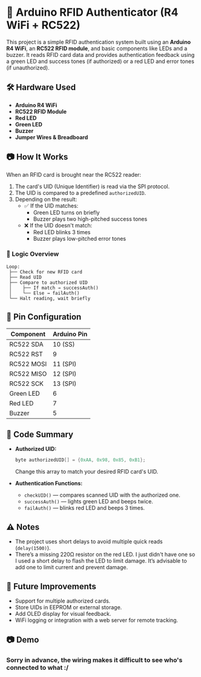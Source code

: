 # 🔐 Arduino RFID Authenticator (R4 WiFi + RC522)

This project is a simple RFID authentication system built using an **Arduino R4 WiFi**, an **RC522 RFID module**, and basic components like LEDs and a buzzer. It reads RFID card data and provides authentication feedback using a green LED and success tones (if authorized) or a red LED and error tones (if unauthorized).

## 🛠️ Hardware Used

- **Arduino R4 WiFi**
- **RC522 RFID Module**
- **Red LED**
- **Green LED**
- **Buzzer**
- **Jumper Wires & Breadboard**

## 📷 How It Works

When an RFID card is brought near the RC522 reader:

1. The card's UID (Unique Identifier) is read via the SPI protocol.
2. The UID is compared to a predefined `authorizedUID`.
3. Depending on the result:
   - ✅ If the UID matches:
     - Green LED turns on briefly
     - Buzzer plays two high-pitched success tones
   - ❌ If the UID doesn't match:
     - Red LED blinks 3 times
     - Buzzer plays low-pitched error tones

### 🧠 Logic Overview

```text
Loop:
 ├── Check for new RFID card
 ├── Read UID
 ├── Compare to authorized UID
 │    ├── If match → successAuth()
 │    └── Else → failAuth()
 └── Halt reading, wait briefly
```

## 🔧 Pin Configuration

| Component  | Arduino Pin |
| ---------- | ----------- |
| RC522 SDA  | 10 (SS)     |
| RC522 RST  | 9           |
| RC522 MOSI | 11 (SPI)    |
| RC522 MISO | 12 (SPI)    |
| RC522 SCK  | 13 (SPI)    |
| Green LED  | 6           |
| Red LED    | 7           |
| Buzzer     | 5           |

## 💾 Code Summary

- **Authorized UID:**

  ```cpp
  byte authorizedUID[] = {0xAA, 0x98, 0x85, 0xB1};
  ```

  Change this array to match your desired RFID card's UID.

- **Authentication Functions:**
  - `checkUID()` — compares scanned UID with the authorized one.
  - `successAuth()` — lights green LED and beeps twice.
  - `failAuth()` — blinks red LED and beeps 3 times.

## ⚠️ Notes

- The project uses short delays to avoid multiple quick reads (`delay(1500)`).
- There’s a missing 220Ω resistor on the red LED. I just didn't have one so I used a short delay to flash the LED to limit damage. It’s advisable to add one to limit current and prevent damage.

## 🚀 Future Improvements

- Support for multiple authorized cards.
- Store UIDs in EEPROM or external storage.
- Add OLED display for visual feedback.
- WiFi logging or integration with a web server for remote tracking.

## 📷 Demo

### Sorry in advance, the wiring makes it difficult to see who's connected to what :/ 

